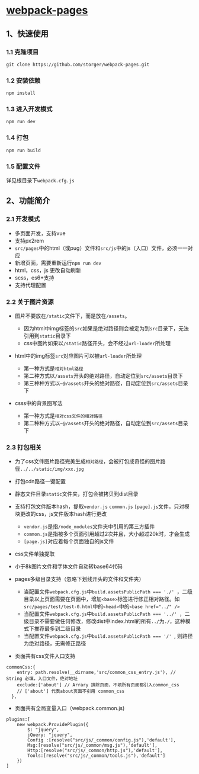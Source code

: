 # [webpack-pages](https://github.com/storger/webpack-pages.git)

## 1、快速使用
### 1.1 克隆项目
```
git clone https://github.com/storger/webpack-pages.git
```

### 1.2 安装依赖
```
npm install
```
### 1.3 进入开发模式
```
npm run dev
```

### 1.4 打包
```
npm run build
```

### 1.5 配置文件
详见根目录下`webpack.cfg.js`

## 2、功能简介
### 2.1 开发模式
- 多页面开发，支持vue
- 支持px2rem
- `src/pages`中的html（或pug）文件和`src/js`中的js（入口）文件，必须一一对应
- 新增页面，需要重新运行`npm run dev`
- html，css，js 更改自动刷新
- scss，es6+支持
- 支持代理配置

### 2.2 关于图片资源
- 图片不要放在`/static`文件下，而是放在`/assets`。
  - 因为html中img标签的`src`如果是绝对路径则会被定为到`src`目录下，无法引用到`static`目录下
  - css中图片如果以`/static`路径开头，会不经过`url-loader`所处理


- html中的img标签`src`对应图片可以被`url-loader`所处理
  - 第一种方式是`相对html路径`
  - 第二种方式以`/assets`开头的绝对路径，自动定位到`src/assets`目录下
  - 第三种种方式以`~@/assets`开头的绝对路径，自动定位到`src/assets`目录下

- csss中的背景图写法
  - 第一种方式是`相对css文件的相对路径`
  - 第二种种方式以`~@/assets`开头的绝对路径，自动定位到`src/assets`目录下

### 2.3 打包相关
- 为了css文件图片路径完美生成`相对路径`，会被打包成奇怪的图片路径`../../static/img/xxx.jpg`
- 打包cdn路径一键配置
- 静态文件目录`static`文件夹，打包会被拷贝到dist目录
- 支持打包文件版本hash，提取`vendor.js` `common.js` `[page].js`文件，只对模块更改的css，js文件版本hash进行更改
  - `vendor.js`是指`/node_modules`文件夹中引用的第三方插件
  - `common.js`是指被多个页面引用超过2次并且，大小超过20k时，才会生成
  - `[page.js]`对应着每个页面独自的js文件 
- css文件单独提取
- 小于8k图片文件和字体文件自动转base64代码
- pages多级目录支持（忽略下划线开头的文件和文件夹）
  - 当配置文件`webpack.cfg.js`中`build.assetsPublicPath === './' `，二级目录以上页面需要在页面中，增加`<base>`标签进行修正相对路径。如`src/pages/test/test-0.html`中的`<head>`中的`<base href="../" />`
  - 当配置文件`webpack.cfg.js`中`build.assetsPublicPath === '../' `，二级目录不需要做任何修改，修改dist中index.html的所有`../`为`./`，这种模式下推荐最多到二级目录
  - 当配置文件`webpack.cfg.js`中`build.assetsPublicPath === '/' `, 则路径为绝对路径，无需修正路径

- 页面共有css文件入口支持
```
commonCss:{
    entry: path.resolve(__dirname,'src/common_css_entry.js'), // String 必填，入口文件，绝对地址
    exclude:['about'] // Arrary 排除页面，不填所有页面都引入common_css
    // ['about'] 代表about页面不引用 common_css
  },
```
- 页面共有全局变量入口（webpack.common.js)
```
plugins:[
	new webpack.ProvidePlugin({
		$: "jquery",
		jQuery: "jquery",
		Config :[resolve("src/js/_common/config.js"),'default'],
		Msg:[resolve("src/js/_common/msg.js"),'default'],
		Http:[resolve("src/js/_common/http.js"),'default'],
		Tools:[resolve("src/js/_common/tools.js"),'default']
	})
]
```
